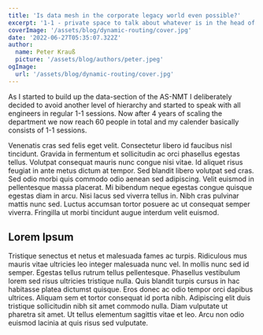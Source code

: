 ```yaml
---
title: 'Is data mesh in the corporate legacy world even possible?'
excerpt: '1-1 - private space to talk about whatever is in the head of your people'
coverImage: '/assets/blog/dynamic-routing/cover.jpg'
date: '2022-06-27T05:35:07.322Z'
author:
  name: Peter Krauß
  picture: '/assets/blog/authors/peter.jpeg'
ogImage:
  url: '/assets/blog/dynamic-routing/cover.jpg'
---
```


As I started to build up the data-section of the AS-NMT I deliberately decided to avoid another level of hierarchy and started to speak with all engineers in regular 1-1 sessions. Now after 4 years of scaling the department we now reach 60 people in total and my calender basically consists of 1-1 sessions.

Venenatis cras sed felis eget velit. Consectetur libero id faucibus nisl tincidunt. Gravida in fermentum et sollicitudin ac orci phasellus egestas tellus. Volutpat consequat mauris nunc congue nisi vitae. Id aliquet risus feugiat in ante metus dictum at tempor. Sed blandit libero volutpat sed cras. Sed odio morbi quis commodo odio aenean sed adipiscing. Velit euismod in pellentesque massa placerat. Mi bibendum neque egestas congue quisque egestas diam in arcu. Nisi lacus sed viverra tellus in. Nibh cras pulvinar mattis nunc sed. Luctus accumsan tortor posuere ac ut consequat semper viverra. Fringilla ut morbi tincidunt augue interdum velit euismod.

## Lorem Ipsum

Tristique senectus et netus et malesuada fames ac turpis. Ridiculous mus mauris vitae ultricies leo integer malesuada nunc vel. In mollis nunc sed id semper. Egestas tellus rutrum tellus pellentesque. Phasellus vestibulum lorem sed risus ultricies tristique nulla. Quis blandit turpis cursus in hac habitasse platea dictumst quisque. Eros donec ac odio tempor orci dapibus ultrices. Aliquam sem et tortor consequat id porta nibh. Adipiscing elit duis tristique sollicitudin nibh sit amet commodo nulla. Diam vulputate ut pharetra sit amet. Ut tellus elementum sagittis vitae et leo. Arcu non odio euismod lacinia at quis risus sed vulputate.

